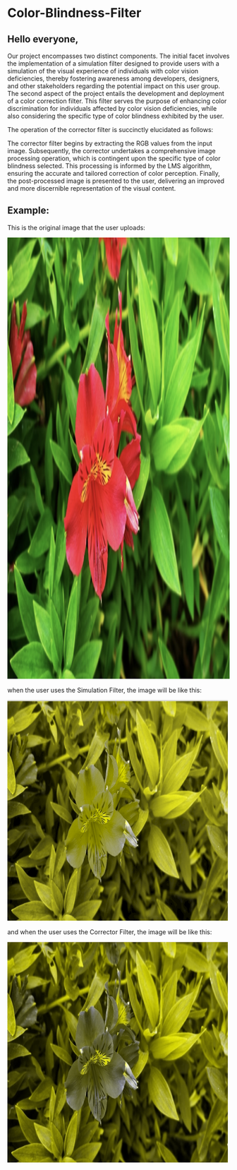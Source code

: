 # Color-Blindness-Filter


## Hello everyone,
Our project encompasses two distinct components. The initial facet involves the implementation of a simulation filter designed to provide users with a simulation of the visual experience of individuals with color vision deficiencies, thereby fostering awareness among developers, designers, and other stakeholders regarding the potential impact on this user group.
The second aspect of the project entails the development and deployment of a color correction filter. This filter serves the purpose of enhancing color discrimination for individuals affected by color vision deficiencies, while also considering the specific type of color blindness exhibited by the user. 

The operation of the corrector filter is succinctly elucidated as follows:

The corrector filter begins by extracting the RGB values from the input image.
Subsequently, the corrector undertakes a comprehensive image processing operation, which is contingent upon the specific type of color blindness selected. This processing is informed by the LMS algorithm, ensuring the accurate and tailored correction of color perception.
Finally, the post-processed image is presented to the user, delivering an improved and more discernible representation of the visual content.


## Example:

This is the original image that the user uploads:
<div>
  <img src = "OriginalPic.png" width = "1000" height = "1000">
</div>


when the user uses the Simulation Filter, the image will be like this:
<div>
 <img src = "simulatorPic.png" width = "500" height = "500">
<div>

and when the user uses the Corrector Filter, the image will be like this:
<div>
 <img src = "correctorPic.png" width = "500" height = "500">
<div>
